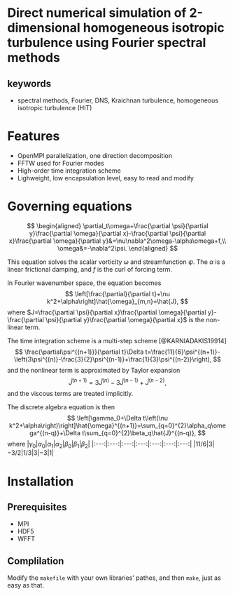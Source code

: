 # Direct numerical simulation of 2-dimensional homogeneous isotropic turbulence using Fourier spectral methods

## keywords
- spectral methods, Fourier, DNS, Kraichnan turbulence, homogeneous isotropic turbulence (HIT)

# Features
- OpenMPI parallelization, one direction decomposition
- FFTW used for Fourier modes
- High-order time integration scheme
- Lighweight, low encapsulation level, easy to read and modify

# Governing equations

$$
\begin{aligned}
\partial_t\omega+\frac{\partial \psi}{\partial y}\frac{\partial \omega}{\partial x}-\frac{\partial \psi}{\partial x}\frac{\partial \omega}{\partial y}&=\nu\nabla^2\omega-\alpha\omega+f,\\
\omega&=-\nabla^2\psi.
\end{aligned}
$$

This equation solves the scalar vorticity $\omega$ and streamfunction $\psi$. The $\alpha$ is a linear frictional damping, and $f$ is the curl of forcing term.

<!-- The dimension of vorticity, streamfunction, and other parameters are listed in table. -->

<!-- |$\omega$|$\psi$|$\nu$|$\alpha$|$f$|
|:---:|:---:|:---:|:---:|:---:|
|$[T^{-1}]$|$[L^2T^{-1}]$|$[L^2T^{-1}]$|$[T^{-1}]$|$[T^{-2}]$| -->

<!-- The flow is confined in a cyclic box of side $L \times  L$. We expand the vorticty and streamfunction in Fourier series so that the equation becomes -->

<!-- $$
\omega(x_i,y_i)=\sum_{m=-N_x/2}^{N_x/2-1}\sum_{n=-N_y/2}^{N_y/2-1}\hat{\omega}_{m,n}\exp\left[\mathrm{i}\left(\frac{2\pi m}{L_x}x_i+\frac{2\pi n}{L_y}y_j\right)\right].
$$ -->

<!-- We note
$$
k_x=\frac{2\pi m}{L_x},\,k_y=\frac{2\pi n}{L_y}.
$$ -->
In Fourier wavenumber space, the equation becomes
$$
\left[\frac{\partial}{\partial t}+\nu k^2+\alpha\right]\hat{\omega}_{m,n}=\hat{J},
$$
where $J=\frac{\partial \psi}{\partial x}\frac{\partial \omega}{\partial y}-\frac{\partial \psi}{\partial y}\frac{\partial \omega}{\partial x}$ is the non-linear term.

The time integration scheme is a multi-step scheme [@KARNIADAKIS19914]
$$
\frac{\partial\psi^{(n+1)}}{\partial t}\Delta t=\frac{11}{6}\psi^{(n+1)}-\left(3\psi^{(n)}-\frac{3}{2}\psi^{(n-1)}+\frac{1}{3}\psi^{(n-2)}\right),
$$
and the nonlinear term is approximated by Taylor expansion
$$
\hat{J}^{(n+1)}=3\hat{J}^{(n)}-3\hat{J}^{(n-1)}+\hat{J}^{(n-2)},
$$
and the viscous terms are treated implicitly.


The discrete algebra equation is then
$$
\left[\gamma_0+\Delta t\left(\nu k^2+\alpha\right)\right]\hat{\omega}^{(n+1)}=\sum_{q=0}^{2}\alpha_q\omega^{(n-q)}+\Delta t\sum_{q=0}^{2}\beta_q\hat{J}^{(n-q)},
$$
where
|$\gamma_0$|$\alpha_0$|$\alpha_1$|$\alpha_2$|$\beta_0$|$\beta_1$|$\beta_2$|
|:---:|:---:|:---:|:---:|:---:|:---:|:---:|
|$11/6$|$3$|$-3/2$|$1/3$|$3$|$-3$|$1$|

# Installation
## Prerequisites
- MPI
- HDF5
- WFFT
## Complilation
Modify the `makefile` with your own libraries' pathes, and then `make`, just as easy as that.

